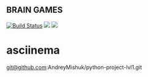 ## BRAIN GAMES

[![Build Status](https://github.com/AndreyMishuk/python-project-lvl1/actions/workflows/python-package.yml/badge.svg?branch=master)](https://github.com/AndreyMishuk/python-project-lvl1/actions/workflows/python-package.yml/)
<a href="https://codeclimate.com/github/AndreyMishuk/python-project-lvl1/maintainability"><img src="https://api.codeclimate.com/v1/badges/e5255199409f9f2937b3/maintainability" /></a>
<a href="https://codeclimate.com/github/codeclimate/codeclimate/test_coverage"><img src="https://api.codeclimate.com/v1/badges/a99a88d28ad37a79dbf6/test_coverage" /></a>


# asciinema
git@github.com:AndreyMishuk/python-project-lvl1.git
